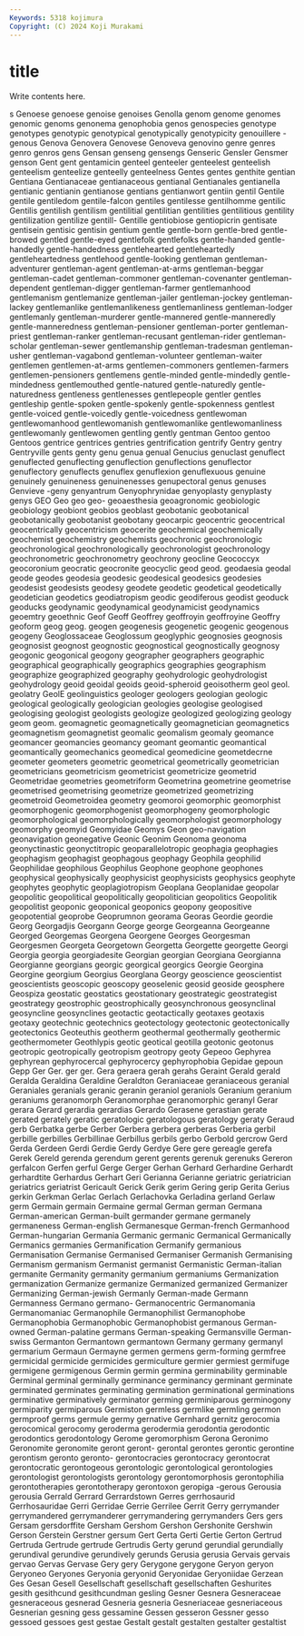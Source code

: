 ```yaml
---
Keywords: 5318 kojimura
Copyright: (C) 2024 Koji Murakami
---
```


# title

Write contents here.



s Genoese genoese genoise genoises Genolla genom
genome genomes genomic genoms genonema genophobia genos genospecies genotype genotypes
genotypic genotypical genotypically genotypicity genouillere -genous Genova Genovera Genovese Genoveva
genovino genre genres genro genros gens Gensan genseng gensengs Genseric
Gensler Gensmer genson Gent gent gentamicin genteel genteeler genteelest genteelish
genteelism genteelize genteelly genteelness Gentes gentes genthite gentian Gentiana Gentianaceae
gentianaceous gentianal Gentianales gentianella gentianic gentianin gentianose gentians gentianwort gentiin
gentil Gentile gentile gentiledom gentile-falcon gentiles gentilesse gentilhomme gentilic Gentilis
gentilish gentilism gentilitial gentilitian gentilities gentilitious gentility gentilization gentilize gentill-
Gentille gentiobiose gentiopicrin gentisate gentisein gentisic gentisin gentium gentle gentle-born
gentle-bred gentle-browed gentled gentle-eyed gentlefolk gentlefolks gentle-handed gentle-handedly gentle-handedness gentlehearted
gentleheartedly gentleheartedness gentlehood gentle-looking gentleman gentleman-adventurer gentleman-agent gentleman-at-arms gentleman-beggar gentleman-cadet
gentleman-commoner gentleman-covenanter gentleman-dependent gentleman-digger gentleman-farmer gentlemanhood gentlemanism gentlemanize gentleman-jailer gentleman-jockey
gentleman-lackey gentlemanlike gentlemanlikeness gentlemanliness gentleman-lodger gentlemanly gentleman-murderer gentle-mannered gentle-manneredly gentle-manneredness
gentleman-pensioner gentleman-porter gentleman-priest gentleman-ranker gentleman-recusant gentleman-rider gentleman-scholar gentleman-sewer gentlemanship gentleman-tradesman
gentleman-usher gentleman-vagabond gentleman-volunteer gentleman-waiter gentlemen gentlemen-at-arms gentlemen-commoners gentlemen-farmers gentlemen-pensioners gentlemens
gentle-minded gentle-mindedly gentle-mindedness gentlemouthed gentle-natured gentle-naturedly gentle-naturedness gentleness gentlenesses gentlepeople
gentler gentles gentleship gentle-spoken gentle-spokenly gentle-spokenness gentlest gentle-voiced gentle-voicedly gentle-voicedness
gentlewoman gentlewomanhood gentlewomanish gentlewomanlike gentlewomanliness gentlewomanly gentlewomen gentling gently gentman
Gentoo gentoo Gentoos gentrice gentrices gentries gentrification gentrify Gentry gentry
Gentryville gents genty genu genua genual Genucius genuclast genuflect genuflected
genuflecting genuflection genuflections genuflector genuflectory genuflects genuflex genuflexion genuflexuous genuine
genuinely genuineness genuinenesses genupectoral genus genuses Genvieve -geny genyantrum Genyophrynidae
genyoplasty genyplasty genys GEO Geo geo geo- geoaesthesia geoagronomic geobiologic
geobiology geobiont geobios geoblast geobotanic geobotanical geobotanically geobotanist geobotany geocarpic
geocentric geocentrical geocentrically geocentricism geocerite geochemical geochemically geochemist geochemistry geochemists
geochronic geochronologic geochronological geochronologically geochronologist geochronology geochronometric geochronometry geochrony geocline
Geococcyx geocoronium geocratic geocronite geocyclic geod geod. geodaesia geodal geode
geodes geodesia geodesic geodesical geodesics geodesies geodesist geodesists geodesy geodete
geodetic geodetical geodetically geodetician geodetics geodiatropism geodic geodiferous geodist geoduck
geoducks geodynamic geodynamical geodynamicist geodynamics geoemtry geoethnic Geof Geoff Geoffrey
geoffroyin geoffroyine Geoffry geoform geog geog. geogen geogenesis geogenetic geogenic
geogenous geogeny Geoglossaceae Geoglossum geoglyphic geognosies geognosis geognosist geognost geognostic
geognostical geognostically geognosy geogonic geogonical geogony geographer geographers geographic geographical
geographically geographics geographies geographism geographize geographized geography geohydrologic geohydrologist geohydrology
geoid geoidal geoids geoid-spheroid geoisotherm geol geol. geolatry GeolE geolinguistics
geologer geologers geologian geologic geological geologically geologician geologies geologise geologised
geologising geologist geologists geologize geologized geologizing geology geom geom. geomagnetic
geomagnetically geomagnetician geomagnetics geomagnetism geomagnetist geomalic geomalism geomaly geomance geomancer
geomancies geomancy geomant geomantic geomantical geomantically geomechanics geomedical geomedicine geometdecrne
geometer geometers geometric geometrical geometrically geometrician geometricians geometricism geometricist geometricize
geometrid Geometridae geometries geometriform Geometrina geometrine geometrise geometrised geometrising geometrize
geometrized geometrizing geometroid Geometroidea geometry geomoroi geomorphic geomorphist geomorphogenic geomorphogenist
geomorphogeny geomorphologic geomorphological geomorphologically geomorphologist geomorphology geomorphy geomyid Geomyidae Geomys
Geon geo-navigation geonavigation geonegative Geonic Geonim Geonoma geonoma geonyctinastic geonyctitropic
geoparallelotropic geophagia geophagies geophagism geophagist geophagous geophagy Geophila geophilid Geophilidae
geophilous Geophilus Geophone geophone geophones geophysical geophysically geophysicist geophysicists geophysics
geophyte geophytes geophytic geoplagiotropism Geoplana Geoplanidae geopolar geopolitic geopolitical geopolitically
geopolitician geopolitics Geopolitik geopolitist geoponic geoponical geoponics geopony geopositive geopotential
geoprobe Geoprumnon georama Georas Geordie geordie Georg Georgadjis Georgann George
george Georgeanna Georgeanne Georged Georgemas Georgena Georgene Georges Georgesman Georgesmen
Georgeta Georgetown Georgetta Georgette georgette Georgi Georgia georgia georgiadesite Georgian
georgian Georgiana Georgianna Georgianne georgians georgic georgical georgics Georgie Georgina
Georgine georgium Georgius Georglana Georgy geoscience geoscientist geoscientists geoscopic geoscopy
geoselenic geosid geoside geosphere Geospiza geostatic geostatics geostationary geostrategic geostrategist
geostrategy geostrophic geostrophically geosynchronous geosynclinal geosyncline geosynclines geotactic geotactically geotaxes
geotaxis geotaxy geotechnic geotechnics geotectology geotectonic geotectonically geotectonics Geoteuthis geotherm
geothermal geothermally geothermic geothermometer Geothlypis geotic geotical geotilla geotonic geotonus
geotropic geotropically geotropism geotropy geoty Gepeoo Gephyrea gephyrean gephyrocercal gephyrocercy
gephyrophobia Gepidae gepoun Gepp Ger Ger. ger ger. Gera geraera
gerah gerahs Geraint Gerald gerald Geralda Geraldina Geraldine Geraldton Geraniaceae
geraniaceous geranial Geraniales geranials geranic geranin geraniol geraniols Geranium geranium
geraniums geranomorph Geranomorphae geranomorphic geranyl Gerar gerara Gerard gerardia gerardias
Gerardo Gerasene gerastian gerate gerated gerately geratic geratologic geratologous geratology
geraty Geraud gerb Gerbatka gerbe Gerber Gerbera gerbera gerberas Gerberia
gerbil gerbille gerbilles Gerbillinae Gerbillus gerbils gerbo Gerbold gercrow Gerd
Gerda Gerdeen Gerdi Gerdie Gerdy Gerdye Gere gere gereagle gerefa
Gerek Gereld gerenda gerendum gerent gerents gerenuk gerenuks Gereron gerfalcon
Gerfen gerful Gerge Gerger Gerhan Gerhard Gerhardine Gerhardt gerhardtite Gerhardus
Gerhart Geri Gerianna Gerianne geriatric geriatrician geriatrics geriatrist Gericault Gerick
Gerik gerim Gering gerip Gerita Gerius gerkin Gerkman Gerlac Gerlach
Gerlachovka Gerladina gerland Gerlaw germ Germain germain Germaine germal German
german Germana German-american German-built germander germane germanely germaneness German-english Germanesque
German-french Germanhood German-hungarian Germania Germanic germanic Germanical Germanically Germanics germanies
Germanification Germanify germanious Germanisation Germanise Germanised Germaniser Germanish Germanising Germanism
germanism Germanist germanist Germanistic German-italian germanite Germanity germanity germanium germaniums
Germanization germanization Germanize germanize Germanized germanized Germanizer Germanizing German-jewish Germanly
German-made Germann Germanness Germano germano- Germanocentric Germanomania Germanomaniac Germanophile Germanophilist
Germanophobe Germanophobia Germanophobic Germanophobist germanous German-owned German-palatine germans German-speaking Germansville
German-swiss Germanton Germantown germantown Germany germany germanyl germarium Germaun Germayne
germen germens germ-forming germfree germicidal germicide germicides germiculture germier germiest
germifuge germigene germigenous Germin germin germina germinability germinable Germinal germinal
germinally germinance germinancy germinant germinate germinated germinates germinating germination germinational
germinations germinative germinatively germinator germing germiniparous germinogony germiparity germiparous Germiston
germless germlike germling germon germproof germs germule germy gernative Gernhard
gernitz gerocomia gerocomical gerocomy geroderma gerodermia gerodontia gerodontic gerodontics gerodontology
Gerome geromorphism Gerona Geronimo Geronomite geronomite geront geront- gerontal gerontes
gerontic gerontine gerontism geronto geronto- gerontocracies gerontocracy gerontocrat gerontocratic gerontogeous
gerontologic gerontological gerontologies gerontologist gerontologists gerontology gerontomorphosis gerontophilia gerontotherapies gerontotherapy
gerontoxon geropiga -gerous Gerousia gerousia Gerrald Gerrard Gerrardstown Gerres gerrhosaurid
Gerrhosauridae Gerri Gerridae Gerrie Gerrilee Gerrit Gerry gerrymander gerrymandered gerrymanderer
gerrymandering gerrymanders Gers gers Gersam gersdorffite Gersham Gershom Gershon Gershonite
Gershwin Gerson Gerstein Gerstner gersum Gert Gerta Gerti Gertie Gerton
Gertrud Gertruda Gertrude gertrude Gertrudis Gerty gerund gerundial gerundially gerundival
gerundive gerundively gerunds Gerusia gerusia Gervais gervais gervao Gervas Gervase
Gery gery Gerygone gerygone Geryon geryon Geryoneo Geryones Geryonia geryonid
Geryonidae Geryoniidae Gerzean Ges Gesan Gesell Gesellschaft gesellschaft gesellschaften Geshurites
gesith gesithcund gesithcundman gesling Gesner Gesnera Gesneraceae gesneraceous gesnerad Gesneria
gesneria Gesneriaceae gesneriaceous Gesnerian gesning gess gessamine Gessen gesseron Gessner
gesso gessoed gessoes gest gestae Gestalt gestalt gestalten gestalter gestaltist
